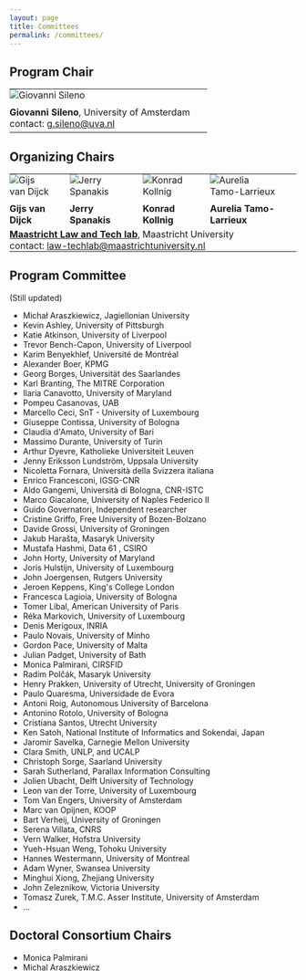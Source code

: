 ```yaml
---
layout: page
title: Committees
permalink: /committees/
---
```


## Program Chair 

<table>
<tr style="background-color: transparent;">
  <td style="border-color: transparent; padding: 0px 30px 10px 0px;">
    <img alt="Giovanni Sileno" src="https://jurix23.maastrichtlawtech.eu/assets/giovanni.jpg" style="max-height: 170px;" />
  </td>
</tr>
<tr style="background-color: transparent;">
  <td style="border-color: transparent; padding: 0px 30px 0px 0px;">
    <strong>Giovanni Sileno</strong>, University of Amsterdam 
  </td>
</tr>
<tr style="background-color: transparent;">
  <td style="border-color: transparent; padding: 0px 30px 5px 0px;">
    contact: <a href="mailto:g.sileno@uva.nl">g.sileno@uva.nl</a>
  </td>
</tr>
</table>

## Organizing Chairs 

<table>
<tr style="background-color: transparent;">
  <td style="vertical-align: bottom; border-color: transparent; padding: 0px 30px 10px 0px;"> 
    <img alt="Gijs van Dijck" src="https://jurix23.maastrichtlawtech.eu/assets/gijs.jpg" style="max-height: 170px;" /> 
  </td>
  <td style="vertical-align: bottom; border-color: transparent; padding: 0px 30px 10px 0px;">
    <img alt="Jerry Spanakis" src="https://jurix23.maastrichtlawtech.eu/assets/jerry.png" style="max-height: 170px;" /> 
  </td>
  <td style="vertical-align: bottom; border-color: transparent; padding: 0px 30px 10px 0px;"> 
    <img alt="Konrad Kollnig" src="https://jurix23.maastrichtlawtech.eu/assets/konrad.jpg" style="max-height: 170px;" /> 
  </td>
  <td style="vertical-align: bottom; border-color: transparent; padding: 0px 30px 10px 0px;"> 
    <img alt="Aurelia Tamo-Larrieux" src="https://jurix23.maastrichtlawtech.eu/assets/aurelia.jpg" style="max-height: 170px;" /> 
  </td>
</tr>
<tr style="background-color: transparent;">
  <td style="border-color: transparent; padding: 0px 30px 5px 0px;"> <strong>Gijs van Dijck</strong> </td>
  <td style="border-color: transparent; padding: 0px 30px 5px 0px;"> <strong>Jerry Spanakis</strong> </td>
  <td style="border-color: transparent; padding: 0px 30px 5px 0px;"> <strong>Konrad Kollnig</strong> </td>
  <td style="border-color: transparent; padding: 0px 30px 5px 0px;"> <strong>Aurelia Tamo-Larrieux</strong> </td>
</tr>
<tr style="background-color: transparent;">
  <td colspan="4" style="border-color: transparent; padding: 0px 30px 0px 0px;"><a href="https://www.maastrichtuniversity.nl/about-um/faculties/law/research/law-and-tech-lab"><strong>Maastricht Law and Tech lab</strong></a>, Maastricht University</td>
</tr>
<tr style="background-color: transparent;">
  <td colspan="4" style="border-color: transparent; padding: 0px 30px 0px 0px;">contact: <a href="mailto:law-techlab@maastrichtuniversity.nl">law-techlab@maastrichtuniversity.nl</a></td>
</tr>
</table>

## Program Committee 

(Still updated)

- Michał Araszkiewicz, Jagiellonian University
- Kevin Ashley, University of Pittsburgh
- Katie Atkinson, University of Liverpool
- Trevor Bench-Capon, University of Liverpool
- Karim Benyekhlef, Université de Montréal
- Alexander Boer, KPMG
- Georg Borges, Universität des Saarlandes
- Karl Branting, The MITRE Corporation
- Ilaria Canavotto, University of Maryland
- Pompeu Casanovas, UAB
- Marcello Ceci, SnT - University of Luxembourg
- Giuseppe Contissa, University of Bologna
- Claudia d'Amato, University of Bari
- Massimo Durante, University of Turin
- Arthur Dyevre, Katholieke Universiteit Leuven
- Jenny Eriksson Lundström, Uppsala University
- Nicoletta Fornara, Università della Svizzera italiana
- Enrico Francesconi, IGSG-CNR
- Aldo Gangemi, Università di Bologna, CNR-ISTC
- Marco Giacalone, University of Naples Federico II
- Guido Governatori, Independent researcher
- Cristine Griffo, Free University of Bozen-Bolzano
- Davide Grossi, University of Groningen
- Jakub Harašta, Masaryk University
- Mustafa Hashmi, Data 61 , CSIRO
- John Horty, University of Maryland 
- Joris Hulstijn, University of Luxembourg
- John Joergensen, Rutgers University
- Jeroen Keppens, King's College London
- Francesca Lagioia, University of Bologna
- Tomer Libal, American University of Paris
- Réka Markovich, University of Luxembourg
- Denis Merigoux, INRIA
- Paulo Novais, University of Minho
- Gordon Pace, University of Malta
- Julian Padget, University of Bath
- Monica Palmirani, CIRSFID
- Radim Polčák, Masaryk University
- Henry Prakken, University of Utrecht, University of Groningen
- Paulo Quaresma, Universidade de Evora
- Antoni Roig, Autonomous University of Barcelona
- Antonino Rotolo, University of Bologna
- Cristiana Santos, Utrecht University
- Ken Satoh, National Institute of Informatics and Sokendai, Japan
- Jaromir Savelka, Carnegie Mellon University
- Clara Smith, UNLP, and UCALP
- Christoph Sorge, Saarland University
- Sarah Sutherland, Parallax Information Consulting
- Jolien Ubacht, Delft University of Technology
- Leon van der Torre, University of Luxembourg
- Tom Van Engers, University of Amsterdam
- Marc van Opijnen, KOOP
- Bart Verheij, University of Groningen
- Serena Villata, CNRS
- Vern Walker, Hofstra University
- Yueh-Hsuan Weng, Tohoku University
- Hannes Westermann, University of Montreal
- Adam Wyner, Swansea University
- Minghui Xiong, Zhejiang University
- John Zeleznikow, Victoria University
- Tomasz Zurek, T.M.C. Asser Institute, University of Amsterdam
- ...

## Doctoral Consortium Chairs 

- Monica Palmirani
- Michal Araszkiewicz


